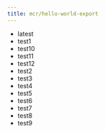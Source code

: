 ```yaml
---
title: mcr/hello-world-export
---
```

- latest
- test1
- test10
- test11
- test12
- test2
- test3
- test4
- test5
- test6
- test7
- test8
- test9
